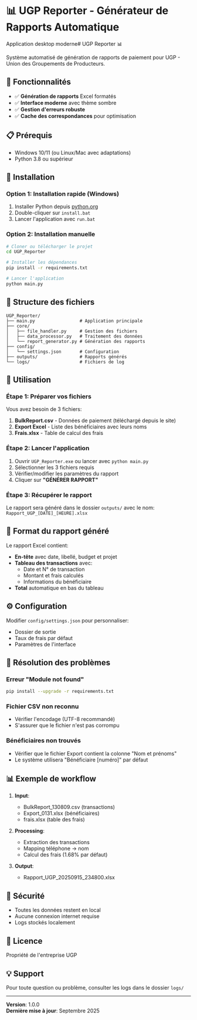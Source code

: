 # 📊 UGP Reporter - Générateur de Rapports Automatique

Application desktop moderne# UGP Reporter 📊

Système automatisé de génération de rapports de paiement pour UGP - Union des Groupements de Producteurs.

## 🎯 Fonctionnalités
- ✅ **Génération de rapports** Excel formatés
- ✅ **Interface moderne** avec thème sombre
- ✅ **Gestion d'erreurs robuste**
- ✅ **Cache des correspondances** pour optimisation

## 📋 Prérequis

- Windows 10/11 (ou Linux/Mac avec adaptations)
- Python 3.8 ou supérieur

## 🔧 Installation

### Option 1: Installation rapide (Windows)

1. Installer Python depuis [python.org](https://www.python.org/downloads/)
2. Double-cliquer sur `install.bat`
3. Lancer l'application avec `run.bat`

### Option 2: Installation manuelle

```bash
# Cloner ou télécharger le projet
cd UGP_Reporter

# Installer les dépendances
pip install -r requirements.txt

# Lancer l'application
python main.py
```

## 📁 Structure des fichiers

```
UGP_Reporter/
├── main.py                 # Application principale
├── core/
│   ├── file_handler.py     # Gestion des fichiers
│   ├── data_processor.py   # Traitement des données
│   └── report_generator.py # Génération des rapports
├── config/
│   └── settings.json       # Configuration
├── outputs/                # Rapports générés
└── logs/                   # Fichiers de log
```

## 🎯 Utilisation

### Étape 1: Préparer vos fichiers

Vous avez besoin de 3 fichiers:

1. **BulkReport.csv** - Données de paiement (téléchargé depuis le site)
2. **Export Excel** - Liste des bénéficiaires avec leurs noms
3. **Frais.xlsx** - Table de calcul des frais

### Étape 2: Lancer l'application

1. Ouvrir `UGP_Reporter.exe` ou lancer avec `python main.py`
2. Sélectionner les 3 fichiers requis
3. Vérifier/modifier les paramètres du rapport
4. Cliquer sur **"GÉNÉRER RAPPORT"**

### Étape 3: Récupérer le rapport

Le rapport sera généré dans le dossier `outputs/` avec le nom:
`Rapport_UGP_[DATE]_[HEURE].xlsx`

## 🎨 Format du rapport généré

Le rapport Excel contient:
- **En-tête** avec date, libellé, budget et projet
- **Tableau des transactions** avec:
  - Date et N° de transaction
  - Montant et frais calculés
  - Informations du bénéficiaire
- **Total** automatique en bas du tableau

## ⚙️ Configuration

Modifier `config/settings.json` pour personnaliser:
- Dossier de sortie
- Taux de frais par défaut
- Paramètres de l'interface

## 🐛 Résolution des problèmes

### Erreur "Module not found"
```bash
pip install --upgrade -r requirements.txt
```

### Fichier CSV non reconnu
- Vérifier l'encodage (UTF-8 recommandé)
- S'assurer que le fichier n'est pas corrompu

### Bénéficiaires non trouvés
- Vérifier que le fichier Export contient la colonne "Nom et prénoms"
- Le système utilisera "Bénéficiaire [numéro]" par défaut

## 📊 Exemple de workflow

1. **Input**: 
   - BulkReport_130809.csv (transactions)
   - Export_0131.xlsx (bénéficiaires)
   - frais.xlsx (table des frais)

2. **Processing**:
   - Extraction des transactions
   - Mapping téléphone → nom
   - Calcul des frais (1.68% par défaut)

3. **Output**:
   - Rapport_UGP_20250915_234800.xlsx

## 🔐 Sécurité

- Toutes les données restent en local
- Aucune connexion internet requise
- Logs stockés localement

## 📝 Licence

Propriété de l'entreprise UGP

## 💡 Support

Pour toute question ou problème, consulter les logs dans le dossier `logs/`

---

**Version**: 1.0.0  
**Dernière mise à jour**: Septembre 2025
